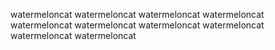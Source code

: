 watermeloncat watermeloncat watermeloncat watermeloncat watermeloncat watermeloncat watermeloncat watermeloncat watermeloncat watermeloncat

